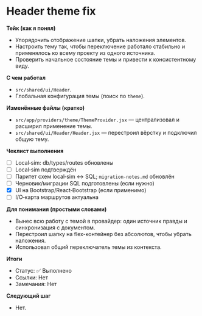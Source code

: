 # Header theme fix

**Тейк (как я понял)**
- Упорядочить отображение шапки, убрать наложения элементов.
- Настроить тему так, чтобы переключение работало стабильно и применялось ко всему проекту из одного источника.
- Проверить начальное состояние темы и привести к консистентному виду.

**С чем работал**
- `src/shared/ui/Header`.
- Глобальная конфигурация темы (поиск по `theme`).

**Изменённые файлы (кратко)**
- `src/app/providers/theme/ThemeProvider.jsx` — централизовал и расширил применение темы.
- `src/shared/ui/Header/Header.jsx` — перестроил вёрстку и подключил общую тему.

**Чеклист выполнения**
- [ ] Local‑sim: db/types/routes обновлены
- [ ] Local‑sim подтверждён
- [ ] Паритет схем local‑sim ↔ SQL; `migration-notes.md` обновлён
- [ ] Черновик/миграции SQL подготовлены (если нужно)
- [x] UI на Bootstrap/React‑Bootstrap (если применимо)
- [ ] I/O‑карта маршрутов актуальна

**Для понимания (простыми словами)**
- Вынес всю работу с темой в провайдер: один источник правды и синхронизация с документом.
- Перестроил шапку на flex-контейнер без абсолютов, чтобы убрать наложения.
- Использовал общий переключатель темы из контекста.

**Итоги**
- Статус: ✅ Выполнено
- Ссылки: Нет
- Замечания: Нет

**Следующий шаг**
- Нет.

